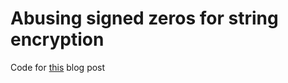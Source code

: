 # Abusing signed zeros for string encryption
Code for [this](https://lemond69.github.io/2023/10/11/post.html) blog post
